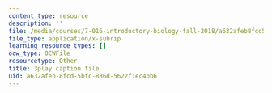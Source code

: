 ```yaml
---
content_type: resource
description: ''
file: /media/courses/7-016-introductory-biology-fall-2018/a632afeb8fcd5bfc886d5622f1ec4bb6_CALYA11terw.vtt
file_type: application/x-subrip
learning_resource_types: []
ocw_type: OCWFile
resourcetype: Other
title: 3play caption file
uid: a632afeb-8fcd-5bfc-886d-5622f1ec4bb6
---
```

